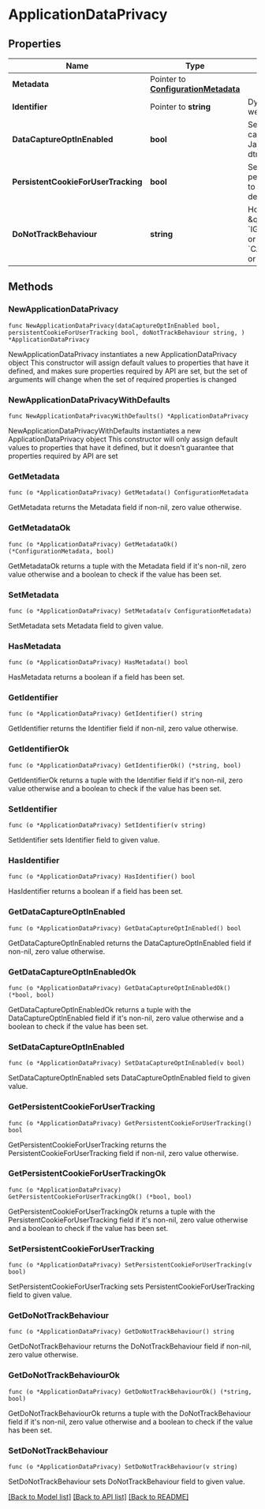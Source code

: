 # ApplicationDataPrivacy

## Properties

Name | Type | Description | Notes
------------ | ------------- | ------------- | -------------
**Metadata** | Pointer to [**ConfigurationMetadata**](ConfigurationMetadata.md) |  | [optional] 
**Identifier** | Pointer to **string** | Dynatrace entity ID of the web application. | [optional] [readonly] 
**DataCaptureOptInEnabled** | **bool** | Set to &#x60;true&#x60; to disable data capture and cookies until JavaScriptAPI dtrum.enable() is called. | 
**PersistentCookieForUserTracking** | **bool** | Set to &#x60;true&#x60; to set persistent cookie in order to recognize returning devices. | 
**DoNotTrackBehaviour** | **string** | How to handle browsers&#39; \&quot;Do Not Track\&quot;: &#x60;IGNORE_DO_NOT_TRACK&#x60;, or &#x60;CAPTURE_ANONYMIZED&#x60;, or &#x60;DO_NOT_CAPTURE&#x60;. | 

## Methods

### NewApplicationDataPrivacy

`func NewApplicationDataPrivacy(dataCaptureOptInEnabled bool, persistentCookieForUserTracking bool, doNotTrackBehaviour string, ) *ApplicationDataPrivacy`

NewApplicationDataPrivacy instantiates a new ApplicationDataPrivacy object
This constructor will assign default values to properties that have it defined,
and makes sure properties required by API are set, but the set of arguments
will change when the set of required properties is changed

### NewApplicationDataPrivacyWithDefaults

`func NewApplicationDataPrivacyWithDefaults() *ApplicationDataPrivacy`

NewApplicationDataPrivacyWithDefaults instantiates a new ApplicationDataPrivacy object
This constructor will only assign default values to properties that have it defined,
but it doesn't guarantee that properties required by API are set

### GetMetadata

`func (o *ApplicationDataPrivacy) GetMetadata() ConfigurationMetadata`

GetMetadata returns the Metadata field if non-nil, zero value otherwise.

### GetMetadataOk

`func (o *ApplicationDataPrivacy) GetMetadataOk() (*ConfigurationMetadata, bool)`

GetMetadataOk returns a tuple with the Metadata field if it's non-nil, zero value otherwise
and a boolean to check if the value has been set.

### SetMetadata

`func (o *ApplicationDataPrivacy) SetMetadata(v ConfigurationMetadata)`

SetMetadata sets Metadata field to given value.

### HasMetadata

`func (o *ApplicationDataPrivacy) HasMetadata() bool`

HasMetadata returns a boolean if a field has been set.

### GetIdentifier

`func (o *ApplicationDataPrivacy) GetIdentifier() string`

GetIdentifier returns the Identifier field if non-nil, zero value otherwise.

### GetIdentifierOk

`func (o *ApplicationDataPrivacy) GetIdentifierOk() (*string, bool)`

GetIdentifierOk returns a tuple with the Identifier field if it's non-nil, zero value otherwise
and a boolean to check if the value has been set.

### SetIdentifier

`func (o *ApplicationDataPrivacy) SetIdentifier(v string)`

SetIdentifier sets Identifier field to given value.

### HasIdentifier

`func (o *ApplicationDataPrivacy) HasIdentifier() bool`

HasIdentifier returns a boolean if a field has been set.

### GetDataCaptureOptInEnabled

`func (o *ApplicationDataPrivacy) GetDataCaptureOptInEnabled() bool`

GetDataCaptureOptInEnabled returns the DataCaptureOptInEnabled field if non-nil, zero value otherwise.

### GetDataCaptureOptInEnabledOk

`func (o *ApplicationDataPrivacy) GetDataCaptureOptInEnabledOk() (*bool, bool)`

GetDataCaptureOptInEnabledOk returns a tuple with the DataCaptureOptInEnabled field if it's non-nil, zero value otherwise
and a boolean to check if the value has been set.

### SetDataCaptureOptInEnabled

`func (o *ApplicationDataPrivacy) SetDataCaptureOptInEnabled(v bool)`

SetDataCaptureOptInEnabled sets DataCaptureOptInEnabled field to given value.


### GetPersistentCookieForUserTracking

`func (o *ApplicationDataPrivacy) GetPersistentCookieForUserTracking() bool`

GetPersistentCookieForUserTracking returns the PersistentCookieForUserTracking field if non-nil, zero value otherwise.

### GetPersistentCookieForUserTrackingOk

`func (o *ApplicationDataPrivacy) GetPersistentCookieForUserTrackingOk() (*bool, bool)`

GetPersistentCookieForUserTrackingOk returns a tuple with the PersistentCookieForUserTracking field if it's non-nil, zero value otherwise
and a boolean to check if the value has been set.

### SetPersistentCookieForUserTracking

`func (o *ApplicationDataPrivacy) SetPersistentCookieForUserTracking(v bool)`

SetPersistentCookieForUserTracking sets PersistentCookieForUserTracking field to given value.


### GetDoNotTrackBehaviour

`func (o *ApplicationDataPrivacy) GetDoNotTrackBehaviour() string`

GetDoNotTrackBehaviour returns the DoNotTrackBehaviour field if non-nil, zero value otherwise.

### GetDoNotTrackBehaviourOk

`func (o *ApplicationDataPrivacy) GetDoNotTrackBehaviourOk() (*string, bool)`

GetDoNotTrackBehaviourOk returns a tuple with the DoNotTrackBehaviour field if it's non-nil, zero value otherwise
and a boolean to check if the value has been set.

### SetDoNotTrackBehaviour

`func (o *ApplicationDataPrivacy) SetDoNotTrackBehaviour(v string)`

SetDoNotTrackBehaviour sets DoNotTrackBehaviour field to given value.



[[Back to Model list]](../README.md#documentation-for-models) [[Back to API list]](../README.md#documentation-for-api-endpoints) [[Back to README]](../README.md)


